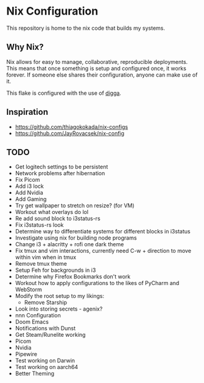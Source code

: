# Nix Configuration
This repository is home to the nix code that builds my systems.

## Why Nix?
Nix allows for easy to manage, collaborative, reproducible deployments. This means that once something is setup and configured once, it works forever. If someone else shares their configuration, anyone can make use of it.

This flake is configured with the use of [digga][digga].

## Inspiration

- https://github.com/thiagokokada/nix-configs
- https://github.com/JayRovacsek/nix-config

## TODO

- Get logitech settings to be persistent
- Network problems after hibernation
- Fix Picom
- Add i3 lock
- Add Nvidia
- Add Gaming
- Try get wallpaper to stretch on resize? (for VM)
- Workout what overlays do lol
- Re add sound block to i3status-rs
- Fix i3status-rs look
- Determine way to differentiate systems for different blocks in i3status
- Investigate using nix for building node programs
- Change i3 + alacritty + rofi one dark theme
- Fix tmux and vim interactions, currently need C-w + direction to move within vim when in tmux
- Remove tmux theme
- Setup Feh for backgrounds in i3
- Determine why Firefox Bookmarks don't work
- Workout how to apply configurations to the likes of PyCharm and WebStorm
- Modify the root setup to my likings:
  - Remove Starship
- Look into storing secrets - agenix?
- nnn Configuration
- Doom Emacs
- Notifications with Dunst
- Get Steam/Runelite working
- Picom
- Nvidia
- Pipewire
- Test working on Darwin
- Test working on aarch64
- Better Theming

[digga]: https://github.com/divnix/digga

